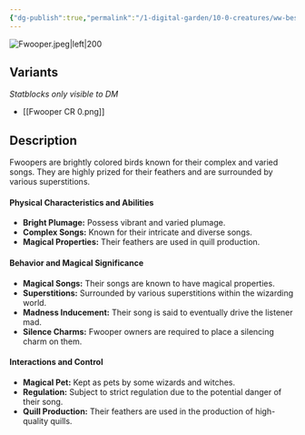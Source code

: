 ```yaml
---
{"dg-publish":true,"permalink":"/1-digital-garden/10-0-creatures/ww-bestiary/fwooper/","tags":["#creature","beast"]}
---
```


![Fwooper.jpeg|left|200](/img/user/1%20DIGITAL%20GARDEN/10.0%20CREATURES/(Attachments)/WW%20Bestiary/Fwooper.jpeg)

## Variants
*Statblocks only visible to DM*
- [[Fwooper CR 0.png]]

## Description

Fwoopers are brightly colored birds known for their complex and varied songs. They are highly prized for their feathers and are surrounded by various superstitions.

#### Physical Characteristics and Abilities

* **Bright Plumage:** Possess vibrant and varied plumage.
* **Complex Songs:** Known for their intricate and diverse songs.
* **Magical Properties:** Their feathers are used in quill production.

#### Behavior and Magical Significance

* **Magical Songs:** Their songs are known to have magical properties.
* **Superstitions:** Surrounded by various superstitions within the wizarding world.
* **Madness Inducement:** Their song is said to eventually drive the listener mad.
* **Silence Charms:** Fwooper owners are required to place a silencing charm on them.

#### Interactions and Control

* **Magical Pet:** Kept as pets by some wizards and witches.
* **Regulation:** Subject to strict regulation due to the potential danger of their song.
* **Quill Production:** Their feathers are used in the production of high-quality quills.